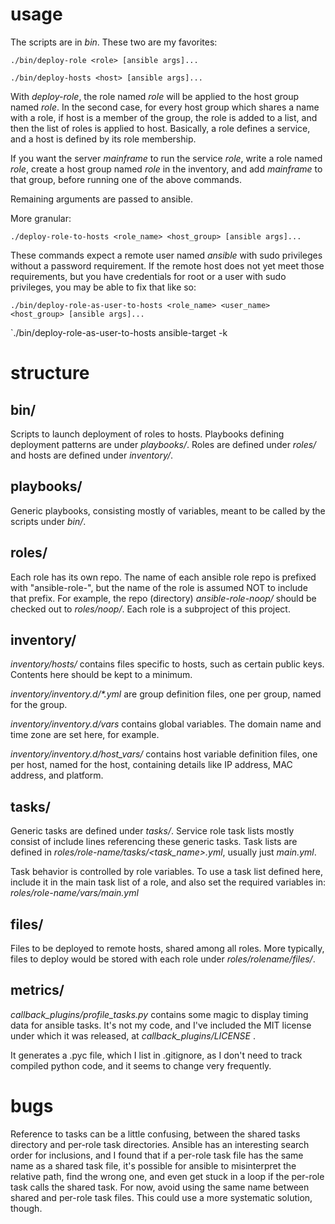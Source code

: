 # usage

The scripts are in *bin*.  These two are my favorites:

  `./bin/deploy-role <role> [ansible args]...`

  `./bin/deploy-hosts <host> [ansible args]...`

With *deploy-role*, the role named *role* will be applied to the host
group named *role*.  In the second case, for every host group which shares
a name with a role, if host is a member of the group, the role is added to
a list, and then the list of roles is applied to host.  Basically, a role
defines a service, and a host is defined by its role membership.

If you want the server *mainframe* to run the service *role*, write a role
named *role*, create a host group named *role* in the inventory, and
add *mainframe* to that group, before running one of the above commands.

Remaining arguments are passed to ansible.

More granular:

  `./deploy-role-to-hosts <role_name> <host_group> [ansible args]...`

These commands expect a remote user named *ansible* with sudo privileges
without a password requirement.  If the remote host does not yet meet those
requirements, but you have credentials for root or a user with sudo privileges,
you may be able to fix that like so:

  `./bin/deploy-role-as-user-to-hosts <role_name> <user_name> <host_group> [ansible args]...`

  `./bin/deploy-role-as-user-to-hosts ansible-target <user> <host> -k

# structure

## bin/

Scripts to launch deployment of roles to hosts.  Playbooks defining deployment patterns are under *playbooks/*.  Roles are defined under *roles/* and hosts are defined under *inventory/*.

## playbooks/

Generic playbooks, consisting mostly of variables, meant to be called by the scripts under *bin/*.

## roles/

Each role has its own repo.  The name of each ansible role repo is prefixed
with "ansible-role-", but the name of the role is assumed NOT to include that
prefix.  For example, the repo (directory) *ansible-role-noop/* should be
checked out to *roles/noop/*.  Each role is a subproject of this project.

## inventory/

*inventory/hosts/* contains files specific to hosts, such as certain public
keys.  Contents here should be kept to a minimum.

*inventory/inventory.d/\*.yml* are group definition files, one per group, named
for the group.

*inventory/inventory.d/vars* contains global variables.  The domain name and
time zone are set here, for example.

*inventory/inventory.d/host_vars/* contains host variable definition files, one
per host, named for the host, containing details like IP address, MAC address,
and platform.

## tasks/

Generic tasks are defined under *tasks/*.  Service role task lists mostly
consist of include lines referencing these generic tasks.  Task lists are
defined in *roles/role-name/tasks/<task\_name>.yml*, usually just *main.yml*.

Task behavior is controlled by role variables.  To use a task list defined
here, include it in the main task list of a role, and also set the required
variables in:  *roles/role-name/vars/main.yml*

## files/

Files to be deployed to remote hosts, shared among all roles.  More typically,
files to deploy would be stored with each role under *roles/rolename/files/*.

## metrics/

*callback\_plugins/profile\_tasks.py* contains some magic to display timing
data for ansible tasks.  It's not my code, and I've included the MIT license
under which it was released, at *callback\_plugins/LICENSE* .

It generates a .pyc file, which I list in .gitignore, as I don't need to track
compiled python code, and it seems to change very frequently.

# bugs

Reference to tasks can be a little confusing, between the shared tasks
directory and per-role task directories.  Ansible has an interesting search
order for inclusions, and I found that if a per-role task file has the same
name as a shared task file, it's possible for ansible to misinterpret the
relative path, find the wrong one, and even get stuck in a loop if the per-role
task calls the shared task.  For now, avoid using the same name between shared
and per-role task files.  This could use a more systematic solution, though.
